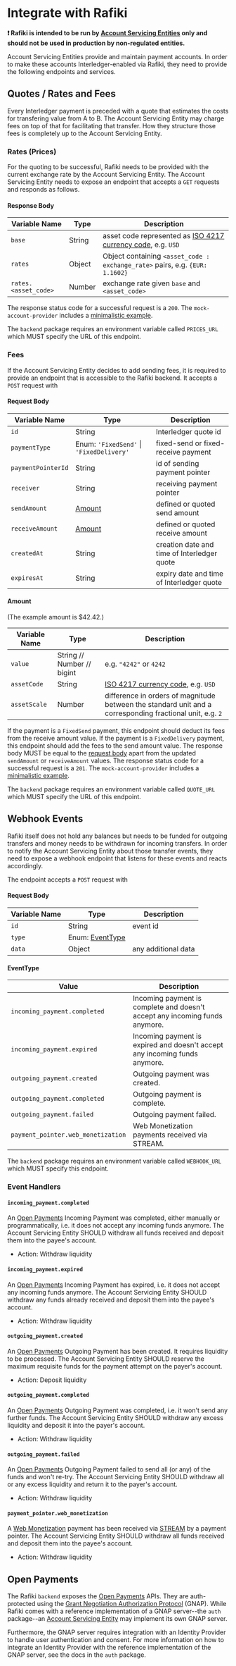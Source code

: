 # Integrate with Rafiki

**❗ Rafiki is intended to be run by [Account Servicing Entities](./glossary.md#account-servicing-entity) only and should not be used in production by non-regulated entities.**

Account Servicing Entities provide and maintain payment accounts. In order to make these accounts Interledger-enabled via Rafiki, they need to provide the following endpoints and services.

## Quotes / Rates and Fees

Every Interledger payment is preceded with a quote that estimates the costs for transfering value from A to B. The Account Servicing Entity may charge fees on top of that for facilitating that transfer. How they structure those fees is completely up to the Account Servicing Entity.

### Rates (Prices)

For the quoting to be successful, Rafiki needs to be provided with the current exchange rate by the Account Servicing Entity. The Account Servicing Entity needs to expose an endpoint that accepts a `GET` requests and responds as follows.

#### Response Body

| Variable Name        | Type   | Description                                                                                            |
| -------------------- | ------ | ------------------------------------------------------------------------------------------------------ |
| `base`               | String | asset code represented as [ISO 4217 currency code](https://en.wikipedia.org/wiki/ISO_4217), e.g. `USD` |
| `rates`              | Object | Object containing `<asset_code : exchange_rate>` pairs, e.g. `{EUR: 1.1602}`                           |
| `rates.<asset_code>` | Number | exchange rate given `base` and `<asset_code>`                                                          |

The response status code for a successful request is a `200`. The `mock-account-provider` includes a [minimalistic example](../packages/mock-account-provider/app/routes/prices.ts).

The `backend` package requires an environment variable called `PRICES_URL` which MUST specify the URL of this endpoint.

### Fees

If the Account Servicing Entity decides to add sending fees, it is required to provide an endpoint that is accessible to the Rafiki backend. It accepts a `POST` request with

#### Request Body

| Variable Name      | Type                                     | Description                                 |
| ------------------ | ---------------------------------------- | ------------------------------------------- |
| `id`               | String                                   | Interledger quote id                        |
| `paymentType`      | Enum: `'FixedSend'` \| `'FixedDelivery'` | fixed-send or fixed-receive payment         |
| `paymentPointerId` | String                                   | id of sending payment pointer               |
| `receiver`         | String                                   | receiving payment pointer                   |
| `sendAmount`       | [Amount](#amount)                        | defined or quoted send amount               |
| `receiveAmount`    | [Amount](#amount)                        | defined or quoted receive amount            |
| `createdAt`        | String                                   | creation date and time of Interledger quote |
| `expiresAt`        | String                                   | expiry date and time of Interledger quote   |

#### Amount

(The example amount is $42.42.)

| Variable Name | Type                       | Description                                                                                               |
| ------------- | -------------------------- | --------------------------------------------------------------------------------------------------------- |
| `value`       | String // Number // bigint | e.g. `"4242"` or `4242`                                                                                   |
| `assetCode`   | String                     | [ISO 4217 currency code](https://en.wikipedia.org/wiki/ISO_4217), e.g. `USD`                              |
| `assetScale`  | Number                     | difference in orders of magnitude between the standard unit and a corresponding fractional unit, e.g. `2` |

If the payment is a `FixedSend` payment, this endpoint should deduct its fees from the receive amount value. If the payment is a `FixedDelivery` payment, this endpoint should add the fees to the send amount value. The response body MUST be equal to the [request body](#request-body) apart from the updated `sendAmount` or `receiveAmount` values. The response status code for a successful request is a `201`. The `mock-account-provider` includes a [minimalistic example](../packages/mock-account-provider/app/routes/quotes.ts).

The `backend` package requires an environment variable called `QUOTE_URL` which MUST specify the URL of this endpoint.

## Webhook Events

Rafiki itself does not hold any balances but needs to be funded for outgoing transfers and money needs to be withdrawn for incoming transfers. In order to notify the Account Servicing Entity about those transfer events, they need to expose a webhook endpoint that listens for these events and reacts accordingly.

The endpoint accepts a `POST` request with

#### Request Body

| Variable Name | Type                          | Description         |
| ------------- | ----------------------------- | ------------------- |
| `id`          | String                        | event id            |
| `type`        | Enum: [EventType](#eventtype) |                     |
| `data`        | Object                        | any additional data |

#### EventType

| Value                              | Description                                                                 |
| ---------------------------------- | --------------------------------------------------------------------------- |
| `incoming_payment.completed`       | Incoming payment is complete and doesn't accept any incoming funds anymore. |
| `incoming_payment.expired`         | Incoming payment is expired and doesn't accept any incoming funds anymore.  |
| `outgoing_payment.created`         | Outgoing payment was created.                                               |
| `outgoing_payment.completed`       | Outgoing payment is complete.                                               |
| `outgoing_payment.failed`          | Outgoing payment failed.                                                    |
| `payment_pointer.web_monetization` | Web Monetization payments received via STREAM.                              |

The `backend` package requires an environment variable called `WEBHOOK_URL` which MUST specify this endpoint.

### Event Handlers

#### `incoming_payment.completed`

An [Open Payments](./glossary#open-payments) Incoming Payment was completed, either manually or programmatically, i.e. it does not accept any incoming funds anymore. The Account Servicing Entity SHOULD withdraw all funds received and deposit them into the payee's account.

- Action: Withdraw liquidity

#### `incoming_payment.expired`

An [Open Payments](./glossary#open-payments) Incoming Payment has expired, i.e. it does not accept any incoming funds anymore. The Account Servicing Entity SHOULD withdraw any funds already received and deposit them into the payee's account.

- Action: Withdraw liquidity

#### `outgoing_payment.created`

An [Open Payments](./glossary#open-payments) Outgoing Payment has been created. It requires liquidity to be processed. The Account Servicing Entity SHOULD reserve the maximum requisite funds for the payment attempt on the payer's account.

- Action: Deposit liquidity

#### `outgoing_payment.completed`

An [Open Payments](./glossary#open-payments) Outgoing Payment was completed, i.e. it won't send any further funds. The Account Servicing Entity SHOULD withdraw any excess liquidity and deposit it into the payer's account.

- Action: Withdraw liquidity

#### `outgoing_payment.failed`

An [Open Payments](./glossary#open-payments) Outgoing Payment failed to send all (or any) of the funds and won't re-try. The Account Servicing Entity SHOULD withdraw all or any excess liquidity and return it to the payer's account.

- Action: Withdraw liquidity

#### `payment_pointer.web_monetization`

A [Web Monetization](./glossary.md#web-monetization) payment has been received via [STREAM](./glossary.md#stream) by a payment pointer. The Account Servicing Entity SHOULD withdraw all funds received and deposit them into the payee's account.

- Action: Withdraw liquidity

## Open Payments

The Rafiki `backend` exposes the [Open Payments](./glossary#open-payments) APIs. They are auth-protected using the [Grant Negotiation Authorization Protocol](./glossary#grant-negotiation-authorization-protocol) (GNAP). While Rafiki comes with a reference implementation of a GNAP server--the `auth` package--an [Account Servicing Entity](./glossary#account-servicing-entity) may implement its own GNAP server.

Furthermore, the GNAP server requires integration with an Identity Provider to handle user authentication and consent. For more information on how to integrate an Identity Provider with the reference implementation of the GNAP server, see the docs in the `auth` package.
